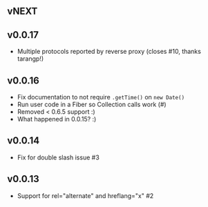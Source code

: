 ## vNEXT

## v0.0.17

* Multiple protocols reported by reverse proxy (closes #10, thanks tarangp!)

## v0.0.16

* Fix documentation to not require `.getTime()` on `new Date()`
* Run user code in a Fiber so Collection calls work (#)
* Removed < 0.6.5 support :)
* What happened in 0.0.15? :)

## v0.0.14

* Fix for double slash issue #3

## v0.0.13

* Support for rel="alternate" and hreflang="x" #2
